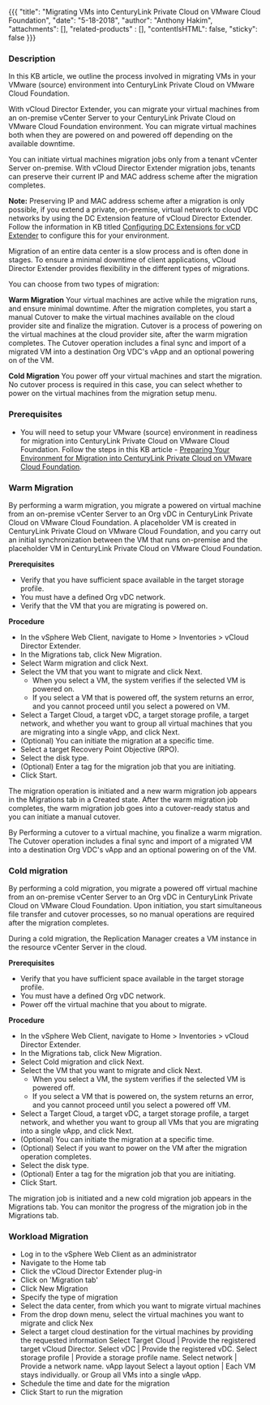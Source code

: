 {{{
  "title": "Migrating VMs into CenturyLink Private Cloud on VMware Cloud Foundation",
  "date": "5-18-2018",
  "author": "Anthony Hakim",
  "attachments": [],
  "related-products" : [],
  "contentIsHTML": false,
  "sticky": false
}}}

### Description
In this KB article, we outline the process involved in migrating VMs in your VMware (source) environment into CenturyLink Private Cloud on VMware Cloud Foundation.

With vCloud Director Extender, you can migrate your virtual machines from an on-premise vCenter Server to your CenturyLink Private Cloud on VMware Cloud Foundation environment. You can migrate virtual machines both when they are powered on and powered off depending on the available downtime.

You can initiate virtual machines migration jobs only from a tenant vCenter Server on-premise. With vCloud Director Extender migration jobs, tenants can preserve their current IP and MAC address scheme after the migration completes.

**Note:** Preserving IP and MAC address scheme after a migration is only possible, if you extend a private, on-premise, virtual network to cloud VDC networks by using the DC Extension feature of vCloud Director Extender. Follow the information in KB titled [Configuring DC Extensions for vCD Extender](l2vpn-migration-tool.md) to configure this for your environment.

Migration of an entire data center is a slow process and is often done in stages. To ensure a minimal downtime of client applications, vCloud Director Extender provides flexibility in the different types of migrations.

You can choose from two types of migration:

**Warm Migration**
Your virtual machines are active while the migration runs, and ensure minimal downtime. After the migration completes, you start a manual Cutover to make the virtual machines available on the cloud provider site and finalize the migration. Cutover is a process of powering on the virtual machines at the cloud provider site, after the warm migration completes. The Cutover operation includes a final sync and import of a migrated VM into a destination Org VDC's vApp and an optional powering on of the VM.

**Cold Migration**
You power off your virtual machines and start the migration. No cutover process is required in this case, you can select whether to power on the virtual machines from the migration setup menu.

### Prerequisites
* You will need to setup your VMware (source) environment in readiness for migration into CenturyLink Private Cloud on VMware Cloud Foundation. Follow the steps in this KB article - [Preparing Your Environment for Migration into CenturyLink Private Cloud on VMware Cloud Foundation](migration-tool.md).

### Warm Migration
By performing a warm migration, you migrate a powered on virtual machine from an on-premise vCenter Server to an Org vDC in CenturyLink Private Cloud on VMware Cloud Foundation. A placeholder VM is created in CenturyLink Private Cloud on VMware Cloud Foundation, and you carry out an initial synchronization between the VM that runs on-premise and the placeholder VM in CenturyLink Private Cloud on VMware Cloud Foundation.

**Prerequisites**
* Verify that you have sufficient space available in the target storage profile.
* You must have a defined Org vDC network.
* Verify that the VM that you are migrating is powered on.

**Procedure**
* In the vSphere Web Client, navigate to Home > Inventories > vCloud Director Extender.
* In the Migrations tab, click New Migration.
* Select Warm migration and click Next.
* Select the VM that you want to migrate and click Next.
  * When you select a VM, the system verifies if the selected VM is powered on.
  * If you select a VM that is powered off, the system returns an error, and you cannot proceed until you select a powered on VM.
* Select a Target Cloud, a target vDC, a target storage profile, a target network, and whether you want to group all virtual machines that you are migrating into a single vApp, and click Next.
* (Optional) You can initiate the migration at a specific time.
* Select a target Recovery Point Objective (RPO).
* Select the disk type.
* (Optional) Enter a tag for the migration job that you are initiating.
* Click Start.

The migration operation is initiated and a new warm migration job appears in the Migrations tab in a Created state. After the warm migration job completes, the warm migration job goes into a cutover-ready status and you can initiate a manual cutover.

By Performing a cutover to a virtual machine, you finalize a warm migration. The Cutover operation includes a final sync and import of a migrated VM into a destination Org VDC's vApp and an optional powering on of the VM.

### Cold migration
By performing a cold migration, you migrate a powered off virtual machine from an on-premise vCenter Server to an Org vDC in CenturyLink Private Cloud on VMware Cloud Foundation. Upon initiation, you start simultaneous file transfer and cutover processes, so no manual operations are required after the migration completes.

During a cold migration, the Replication Manager creates a VM instance in the resource vCenter Server in the cloud.

**Prerequisites**
* Verify that you have sufficient space available in the target storage profile.
* You must have a defined Org vDC network.
* Power off the virtual machine that you about to migrate.

**Procedure**
* In the vSphere Web Client, navigate to Home > Inventories > vCloud Director Extender.
* In the Migrations tab, click New Migration.
* Select Cold migration and click Next.
* Select the VM that you want to migrate and click Next.
  * When you select a VM, the system verifies if the selected VM is powered off.
  * If you select a VM that is powered on, the system returns an error, and you cannot proceed until you select a powered off VM.
* Select a Target Cloud, a target vDC, a target storage profile, a target network, and whether you want to group all VMs that you are migrating into a single vApp, and click Next.
* (Optional) You can initiate the migration at a specific time.
* (Optional) Select if you want to power on the VM after the migration operation completes.
* Select the disk type.
* (Optional) Enter a tag for the migration job that you are initiating.
* Click Start.

The migration job is initiated and a new cold migration job appears in the Migrations tab. You can monitor the progress of the migration job in the Migrations tab.






### Workload Migration
* Log in to the vSphere Web Client as an administrator
* Navigate to the Home tab
* Click the vCloud Director Extender plug-in
* Click on 'Migration tab'
* Click New Migration
* Specify the type of migration
* Select the data center, from which you want to migrate virtual machines
* From the drop down menu, select the virtual machines you want to migrate and click Nex
* Select a target cloud destination for the virtual machines by providing the requested information
Select Target Cloud | Provide the registered target vCloud Director. Select vDC | Provide the registered vDC. Select storage profile | Provide a storage profile name. Select network | Provide a network name. vApp layout Select a layout option | Each VM stays individually. or Group all VMs into a single vApp.
* Schedule the time and date for the migration
* Click Start to run the migration
